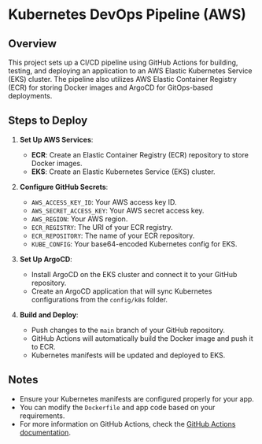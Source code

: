 # Kubernetes DevOps Pipeline (AWS)

## Overview

This project sets up a CI/CD pipeline using GitHub Actions for building, testing, and deploying an application to an AWS Elastic Kubernetes Service (EKS) cluster. The pipeline also utilizes AWS Elastic Container Registry (ECR) for storing Docker images and ArgoCD for GitOps-based deployments.

## Steps to Deploy

1. **Set Up AWS Services**:
   - **ECR**: Create an Elastic Container Registry (ECR) repository to store Docker images.
   - **EKS**: Create an Elastic Kubernetes Service (EKS) cluster.

2. **Configure GitHub Secrets**:
   - `AWS_ACCESS_KEY_ID`: Your AWS access key ID.
   - `AWS_SECRET_ACCESS_KEY`: Your AWS secret access key.
   - `AWS_REGION`: Your AWS region.
   - `ECR_REGISTRY`: The URI of your ECR registry.
   - `ECR_REPOSITORY`: The name of your ECR repository.
   - `KUBE_CONFIG`: Your base64-encoded Kubernetes config for EKS.

3. **Set Up ArgoCD**:
   - Install ArgoCD on the EKS cluster and connect it to your GitHub repository.
   - Create an ArgoCD application that will sync Kubernetes configurations from the `config/k8s` folder.

4. **Build and Deploy**:
   - Push changes to the `main` branch of your GitHub repository.
   - GitHub Actions will automatically build the Docker image and push it to ECR.
   - Kubernetes manifests will be updated and deployed to EKS.

## Notes

- Ensure your Kubernetes manifests are configured properly for your app.
- You can modify the `Dockerfile` and app code based on your requirements.
- For more information on GitHub Actions, check the [GitHub Actions documentation](https://docs.github.com/en/actions).
